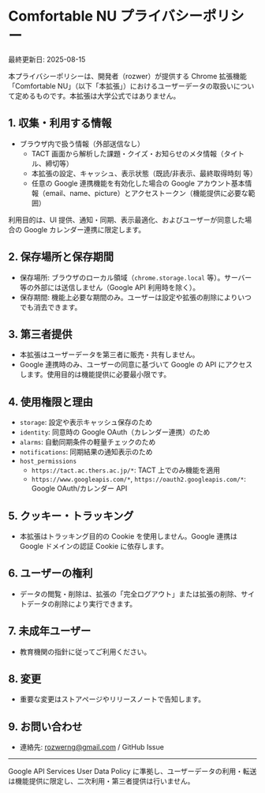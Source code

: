 <!--
-----------------------------------------------------------------
Modified by: roz
Date       : 2025-08-15
Changes    : プライバシーポリシーを審査向けに整備（外部送信なし・権限理由・限定適用）
Category   : ドキュメント
-----------------------------------------------------------------
-->

# Comfortable NU プライバシーポリシー

最終更新日: 2025-08-15

本プライバシーポリシーは、開発者（rozwer）が提供する Chrome 拡張機能「Comfortable NU」（以下「本拡張」）におけるユーザーデータの取扱いについて定めるものです。本拡張は大学公式ではありません。

## 1. 収集・利用する情報

- ブラウザ内で扱う情報（外部送信なし）
  - TACT 画面から解析した課題・クイズ・お知らせのメタ情報（タイトル、締切等）
  - 本拡張の設定、キャッシュ、表示状態（既読/非表示、最終取得時刻 等）
  - 任意の Google 連携機能を有効化した場合の Google アカウント基本情報（email、name、picture）とアクセストークン（機能提供に必要な範囲）

利用目的は、UI 提供、通知・同期、表示最適化、およびユーザーが同意した場合の Google カレンダー連携に限定します。

## 2. 保存場所と保存期間

- 保存場所: ブラウザのローカル領域（`chrome.storage.local` 等）。サーバー等の外部には送信しません（Google API 利用時を除く）。
- 保存期間: 機能上必要な期間のみ。ユーザーは設定や拡張の削除によりいつでも消去できます。

## 3. 第三者提供

- 本拡張はユーザーデータを第三者に販売・共有しません。
- Google 連携時のみ、ユーザーの同意に基づいて Google の API にアクセスします。使用目的は機能提供に必要最小限です。

## 4. 使用権限と理由

- `storage`: 設定や表示キャッシュ保存のため
- `identity`: 同意時の Google OAuth（カレンダー連携）のため
- `alarms`: 自動同期条件の軽量チェックのため
- `notifications`: 同期結果の通知表示のため
- `host_permissions`
  - `https://tact.ac.thers.ac.jp/*`: TACT 上でのみ機能を適用
  - `https://www.googleapis.com/*`, `https://oauth2.googleapis.com/*`: Google OAuth/カレンダー API

## 5. クッキー・トラッキング

- 本拡張はトラッキング目的の Cookie を使用しません。Google 連携は Google ドメインの認証 Cookie に依存します。

## 6. ユーザーの権利

- データの閲覧・削除は、拡張の「完全ログアウト」または拡張の削除、サイトデータの削除により実行できます。

## 7. 未成年ユーザー

- 教育機関の指針に従ってご利用ください。

## 8. 変更

- 重要な変更はストアページやリリースノートで告知します。

## 9. お問い合わせ

- 連絡先: rozwerng@gmail.com / GitHub Issue

---

Google API Services User Data Policy に準拠し、ユーザーデータの利用・転送は機能提供に限定し、二次利用・第三者提供は行いません。
